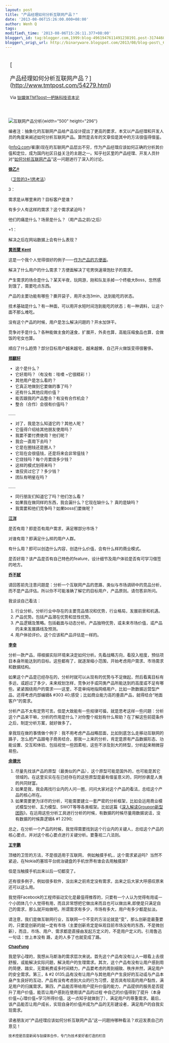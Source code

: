 ```yaml
--- 
layout: post 
title: "产品经理如何分析互联网产品？" 
date: '2013-08-06T15:26:00.000+08:00' 
author: Wenh Q
tags:
modified\_time: '2013-08-06T15:26:11.377+08:00' 
blogger\_id: tag:blogger.com,1999:blog-4961947611491238191.post-317446086217820424
blogger\_orig\_url: http://binaryware.blogspot.com/2013/08/blog-post\_6265.html
---
```

<div style="margin: 10px; padding: 5px;">

<div style="font-size: 18px;">

[

产品经理如何分析互联网产品？](http://www.tmtpost.com/54279.html)

</div>

<div style="font-size: 13px;">

Via [钛媒体TMTpost—把脉科技资本论](http://www.tmtpost.com/)

</div>

</div>

<div style="font-size: 13px; padding: 15px 0 10px 10px;">

![互联网产品分析](http://www.tmtpost.com/wp-content/uploads/2013/08/137575927387.jpg "互联网产品分析"){width="500"
height="296"}



编者注：抽象化的互联网产品给产品设计提出了更高的要求，本文以产品经理和开发人员的角度来阐述如何分析互联网产品。算然是去年的文章但是其中的方法很值得借鉴。

([InfoQ.com](http://www.infoq.com/cn/news/2012/05/product-manager-analysis)/崔康)现在的互联网产品层出不穷，作为产品经理应该如何正确的分析其价值和定位，成为国内社区日益关注的主题之一。知乎社区里的产品经理、开发人员针对“[如何分析互联网产品](http://www.zhihu.com/question/19638354)”这一问题进行了深入的讨论。

[**徐乙®**](http://www.zhihu.com/people/geniusxufei)

（[卫哲的3+1思考法](http://www.douban.com/group/topic/19005924/)）

3：

需求是从哪里来的？目标客户是谁？

有多少人有这样的需求？这个需求紧迫吗？

他们的痛是什么？场景是什么？（用产品之前/之后）

+1：

解决之后在网站数据上会有什么表现？

[**黄而慧 Kent**](http://www.zhihu.com/people/kent03)

这是一个我个人觉得很好的例子——[作为产品的方便面](http://www.th7.cn/Article/wy/sjln/201104/20110424114743.html)。

解决了什么用户的什么需求？方便面解决了宅男快速填饱肚子的需求。

产生需求的场合是什么？某天半夜，玩网游，刚和队友杀掉一个终极大Boss，忽然感到饿了，需要吃点东西。

产品的主要功能有哪些？撕开袋子，用开水泡3min，达到能吃的状态。

技术基础是什么？有一种面，可以用开水短时间泡到能吃的状态；有一种调料，让这个面不那么难吃。

没有这个产品的时候，用户是怎么解决问题的？开水加饼干。

竞争对手是什么？各种能做主食的速食，扩展开，外卖也算，高能压缩食品也算，会做饭的宅女也算。

顺应了什么趋势？部分目标用户越来越宅，越来越懒，自己开火做饭变得很奢侈。

[**郑麒轩**](http://www.zhihu.com/people/hinz)

-   这个是什么？
-   它好用吗？（有没有：哇噢
~它很精彩！）
-   其他用户是怎么看的？
-   它真正地做到它要做的事了吗？
-   还有什么其他应用价值？
-   能否跟我的产品整合？有没有合作机会？
-   整合（合作）会很有价值吗？

……

-   对了，我是怎么知道它的？其他人呢？
-   它值得介绍给其他朋友使用吗？
-   我要不要付费使用？他们呢？
-   我会一直用下去吗？
-   它是在圈钱还是圈人？
-   它现在会很值钱，还是将来会非常值钱？
-   它烧钱吗？每个月要烧多少钱？
-   这样的模式划得来吗？
-   谁投资过它了？多少钱？
-   团队有明星在吗？

……

-   同行朋友们知道它了吗？他们怎么看？
-   如果我在做同样的东西，我会漏什么？它现在缺什么？ 真的是缺吗？
-   我需要和他们竞争吗？如果boss们要做呢？

[**江洋**](http://www.zhihu.com/people/jiangyang)

是否有用？即是否有用户需求，满足哪部分市场？

对谁有用？即满足什么样的用户人群。

有什么用？即可以创造什么内容，创造什么价值，会有什么样的商业模式。

是否好用？该产品是否有自己特色的feature，设计细节及用户体验是否有可学习借签的地方。

[**乔不弑**](http://www.zhihu.com/people/qiao-bu-shi)

请回答前先注意问题是：分析一个互联网产品的思路，类似与市场调研中的竞品分析，而不是产品评估。所以你不可能准确了解它的目标用户，产品原则。请勿答非所问。

我谈谈自己看法：

1.  行业分析。分析行业中存在的主要竞品情况和优势，行业格局，发展前景和机遇。
2.  产品优势。包括产品潜在优势和显性优势。
3.  产品逻辑及策略。包括截面与动态分析。产品独特优势，或未来市场价值，或产品的未来发展路线及预测。
4.  用户体验评价。这个应该和产品评估是一样的。

[**李幸**](http://www.zhihu.com/people/lixing)

分析一款产品，得根据实际环境来决定如何分析。先看战略方向，看投入程度，预估项目本身所能达到的目标。这些都有了，就逐渐缩小范围，开始考虑用户需求、市场需求和数据结构。

如果这个产品是已经存在的，分析时就可以从现有的优势与不足做起，然后看离目标有多远，或超过了多少，未来规划怎样，竞争对手或同类产品所能达到的高度或不足有哪些。紧紧围绕用户的需求——这里，不是单纯地指网络用户，比如一款数据运营型产品，还得考虑内部编辑&
#303
40;感受；比如商业能力高的垂直产品，就得结合“地面客户”的需求。

分析产品不太有定势可言。但是大致能有一些规律可循，就是思考这样一些问题：分析这个产品来干嘛，分析的作用是什么？对你整个规划有什么帮助？在了解这些前提条件之后，制定分析方案，就好做多了。

拿我现在做的事情做个例子：我不用考虑产品战略层面，比如到底怎么走移动互联网的路子，怎么把产品跟电子商务结合，那我一上来的分析，肯定是原有产品数据形态、功能设置、交互和体验、包括视觉一些因素啦，这些不涉及到大的转型，分析起来稍微容易些。

[**余德光**](http://www.zhihu.com/people/andyyu)

1.  尽量先找该产品的原型（最类似的产品），这个原型可能是国外的，也可能是其它领域的。在这里实实在在已经存在的这些原型是最有借鉴意义的，同时抄袭是人类的共同财富。
2.  如果是我，我会再找行业内的人问一圈，问问大家对这个产品的看法，总结这个产品的核心所在。
3.  如果需要更为详尽的分析，可能需要建立一套严密的分析框架，比如会运用商业模式模型分析、五力模型、SWOT等等各类框架。比如这篇《[深入解读Groupon新型团购](http://home.ebrun.com/space.php?uid=1&do=blog&id=5878)》。在运用这些分析工具进行分析的时候，有数据的时候尽量用数据说话，没有数据的时候靠逻辑&
#1
    2290;

总之，在分析一个产品的时候，我觉得需要找到这个行业内的关键人，总结这个产品的核心要点，并对这个核心要点进行关键分析。要重视二八法则。

[**王宇鹏**](http://www.zhihu.com/people/jinwyp)

顶楼的卫哲的方法，不是很适用于互联网， 例如触摸手机,，这个需求紧迫吗?
 当然不紧迫，在Nokia的塞班平台统治键盘的手机世界有谁会去用触摸屏?

但是当触摸手机出来以后一切都变了。

还有很多例子，例如很多软件，没出来之前肯定没有需求，出来之后大家大呼感叹原来还可以这么用。

我觉得Facebook的工程师驱动文化是最值得推荐的，只要有一个人认为觉得有用或一个小团体几个人觉得有用，而且非常想把它做出来而且也可以做出来,即使是只满足自己的需求，那么就开始做吧。所谓需求有多少，市场有多大，用户有多少都是扯淡。

请注意，我们是做互联网行业，互联网一个不变的方法论就是“变”，那么创新是最重要的，只要是创新的就一定有市场（主要创新肯定是纵观目前市场没有的东西，不是微创新），而且，市场、用户、需求都是直接由发起方定义的，不是用户定义的。引用鲁迅一句话：世上本没有
路，走的人多了也就变成了路。

[**ChaoFung**](http://www.zhihu.com/people/chaofung)

我是学心理的，我想从马斯洛的需求层次来说。首先这个产品有没有让人一眼看上去很舒服，或能解决实际问题，解决用户的生理需求。其次，这个产品有没有让用户感到用的简便、踏实，无需耗费或多时间精力，产品要考虑的周到细致、秩序井然，满足用户的安全需求。第三，&
#2
0135;品有没有让用户与其他用户产生良好的互动或与产品本身产生良好的互动，产品有没有考虑到大众的行为习惯，是否具有较高的用户黏性，满足用户的归属需求。第四，产品能否带给用户提升价值的能力，产品提供的服务是否提升了用户价值，能否让用户感到在使用该产品的过程
中自己的价值得到了提升（本身价值+心理价值+学习所得价值，这一点知乎就做到了），满足用户的尊重需求。最后，该产品能否让用户成长，实现自身的价值并成为产品的无形建设者，满足用户的自我实现需求。

读者朋友对“产品经理应该如何分析互联网产品”这一问题持哪种看法？欢迎发表自己的意见！



    技术控是百度新闻与钛媒体合作，专门为技术爱好者打造的栏目

</div>
